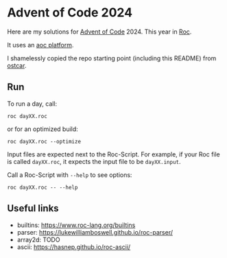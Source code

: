 # Advent of Code 2024

Here are my solutions for [Advent of Code](https://adventofcode.com/) 2024.
This year in [Roc](https://www.roc-lang.org/).

It uses an [aoc platform](https://github.com/ostcar/roc-aoc-platform).

I shamelessly copied the repo starting point (including this README) from [ostcar](https://github.com/ostcar/aoc2024).

## Run

To run a day, call:

```
roc dayXX.roc
```

or for an optimized build:

```
roc dayXX.roc --optimize 
```

Input files are expected next to the Roc-Script. For example, if your Roc file
is called `dayXX.roc`, it expects the input file to be `dayXX.input`.

Call a Roc-Script with `--help` to see options:

```
roc dayXX.roc -- --help
```


## Useful links

* builtins: https://www.roc-lang.org/builtins
* parser: https://lukewilliamboswell.github.io/roc-parser/
* array2d: TODO
* ascii: https://hasnep.github.io/roc-ascii/
